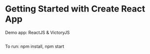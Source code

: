# Getting Started with Create React App

Demo app: ReactJS & VictoryJS

##

To run: npm install, npm start
